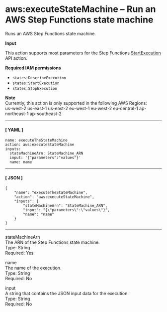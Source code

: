 # aws:executeStateMachine – Run an AWS Step Functions state machine<a name="automation-action-executeStateMachine"></a>

Runs an AWS Step Functions state machine\.

**Input**

This action supports most parameters for the Step Functions [StartExecution](https://docs.aws.amazon.com/step-functions/latest/apireference/API_StartExecution.html) API action\.

**Required IAM permissions**
+ `states:DescribeExecution`
+ `states:StartExecution`
+ `states:StopExecution`

**Note**  
Currently, this action is only supported in the following AWS Regions:  
us\-west\-2
us\-east\-1
us\-east\-2
eu\-west\-1
eu\-west\-2
eu\-central\-1
ap\-northeast\-1
ap\-southeast\-2

------
#### [ YAML ]

```
name: executeTheStateMachine
action: aws:executeStateMachine
inputs:
  stateMachineArn: StateMachine_ARN
  input: '{"parameters":"values"}'
  name: name
```

------
#### [ JSON ]

```
{
    "name": "executeTheStateMachine",
    "action": "aws:executeStateMachine",
    "inputs": {
        "stateMachineArn": "StateMachine_ARN",
        "input": "{\"parameters\":\"values\"}",
        "name": "name"
    }
}
```

------

stateMachineArn  
The ARN of the Step Functions state machine\.  
Type: String  
Required: Yes

name  
The name of the execution\.  
Type: String  
Required: No

input  
A string that contains the JSON input data for the execution\.  
Type: String  
Required: No
